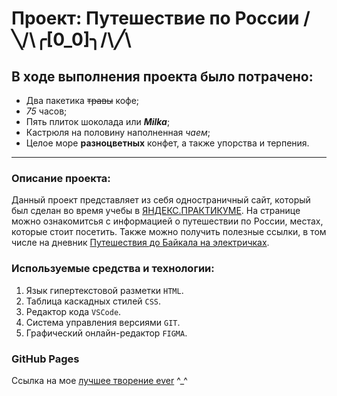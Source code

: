 # Проект: Путешествие по России /╲/\╭[0_0]╮/\╱\

## В ходе выполнения проекта было потрачено:
* Два пакетика ~~травы~~ кофе;
* *75* часов;
* Пять плиток шоколада или **_Milka_**;
* Кастрюля на половину наполненная *чаем*;
* Целое море __разноцветных__ конфет, а также упорства и терпения.
------
### Описание проекта:
Данный проект представляет из себя одностраничный сайт, который был сделан во время учебы в [ЯНДЕКС.ПРАКТИКУМЕ](https://practicum.yandex.ru/ "Я Yandex.Practicum!"). На странице можно ознакомитсья с информацией о путешествии по России, местах, которые стоит посетить. Также можно получить полезные ссылки, в том числе на дневник [Путешествия до Байкала на электричках](https://stampsy.com/na-elektrichkakh-do-baikala).

### Используемые средства и технологии:
1. Язык гипертекстовой разметки ```HTML```.
2. Таблица каскадных стилей ```CSS```.
3. Редактор кода ```VSCode```.
4. Система управления версиями ```GIT```.
5. Графический онлайн-редактор ```FIGMA```.

### GitHub Pages

Ссылка на мое [лучшее творение ever](https://derton8.github.io/russian-travel/) ^_^